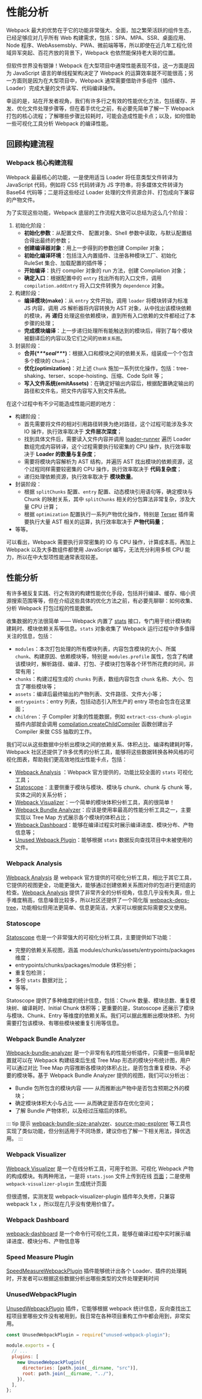 # 性能分析

Webpack 最大的优势在于它的功能非常强大、全面，加之繁荣活跃的组件生态，已经足够应对几乎所有 Web 构建需求，包括：SPA、MPA、SSR、桌面应用、Node 程序、WebAssemsbly、PWA、微前端等等，所以即使在近几年工程化领域异军突起、百花齐放的背景下，Webpack 也依然能保持老大哥的位置。

但软件世界没有银弹！Webpack 在大型项目中通常性能表现不佳，这一方面是因为 JavaScript 语言的单线程架构决定了 Webpack 的运算效率就不可能很高；另一方面则是因为在大型项目中，Webpack 通常需要借助许多组件（插件、Loader）完成大量的文件读写、代码编译操作。

幸运的是，站在开发者视角，我们有许多行之有效的性能优化方法，包括缓存、并发、优化文件处理步骤等，但在着手优化之前，有必要先简单了解一下 Webpack 打包的核心流程；了解哪些步骤比较耗时，可能会造成性能卡点；以及，如何借助一些可视化工具分析 Webpack 的编译性能。

## 回顾构建流程

### Webpack 核心构建流程

Webpack 最最核心的功能，一是使用适当 Loader 将任意类型文件转译为 JavaScript 代码，例如将 CSS 代码转译为 JS 字符串，将多媒体文件转译为 Base64 代码等；二是将这些经过 Loader 处理的文件资源合并、打包成向下兼容的产物文件。

为了实现这些功能，Webpack 底层的工作流程大致可以总结为这么几个阶段：

1. 初始化阶段：
   - **初始化参数**：从配置文件、 配置对象、Shell 参数中读取，与默认配置结合得出最终的参数；
   - **创建编译器对象**：用上一步得到的参数创建 Compiler 对象；
   - **初始化编译环境**：包括注入内置插件、注册各种模块工厂、初始化 RuleSet 集合、加载配置的插件等；
   - **开始编译**：执行 compiler 对象的 run 方法，创建 Compilation 对象；
   - **确定入口**：根据配置中的 `entry` 找出所有的入口文件，调用 `compilation.addEntry` 将入口文件转换为 `dependence` 对象。
2. 构建阶段：
   - **编译模块(make)**：从 `entry` 文件开始，调用 `loader` 将模块转译为标准 JS 内容，调用 JS 解析器将内容转换为 AST 对象，从中找出该模块依赖的模块，再 **递归** 处理这些依赖模块，直到所有入口依赖的文件都经过了本步骤的处理；
   - **完成模块编译**：上一步递归处理所有能触达到的模块后，得到了每个模块被翻译后的内容以及它们之间的`依赖关系图`。
3. 封装阶段：
   - **合并(\**\*\*seal\*\**\*)**：根据入口和模块之间的依赖关系，组装成一个个包含多个模块的 `Chunk`；
   - **优化(optimization)**：对上述 `Chunk` 施加一系列优化操作，包括：tree-shaking、terser、scope-hoisting、压缩、Code Split 等；
   - **写入文件系统(emitAssets)**：在确定好输出内容后，根据配置确定输出的路径和文件名，把文件内容写入到文件系统。

在这个过程中有不少可能造成性能问题的地方：

- 构建阶段：
  - 首先需要将文件的相对引用路径转换为绝对路径，这个过程可能涉及多次 IO 操作，执行效率取决于 **文件层次深度**；
  - 找到具体文件后，需要读入文件内容并调用 [loader-runner](https://link.juejin.cn/?target=https%3A%2F%2Fgithub1s.com%2Fwebpack%2Floader-runner%2Fblob%2FHEAD%2Flib%2FLoaderRunner.js) 遍历 Loader 数组完成内容转译，这个过程需要执行较密集的 CPU 操作，执行效率取决于 **Loader 的数量与复杂度**；
  - 需要将模块内容解析为 AST 结构，并遍历 AST 找出模块的依赖资源，这个过程同样需要较密集的 CPU 操作，执行效率取决于 **代码复杂度**；
  - 递归处理依赖资源，执行效率取决于 **模块数量**。
- 封装阶段：
  - 根据 `splitChunks` 配置、`entry` 配置、动态模块引用语句等，确定模块与 Chunk 的映射关系，其中 `splitChunks` 相关的分包算法非常复杂，涉及大量 CPU 计算；
  - 根据 `optimization` 配置执行一系列产物优化操作，特别是 [Terser](https://link.juejin.cn/?target=https%3A%2F%2Fgithub.com%2Fwebpack-contrib%2Fterser-webpack-plugin) 插件需要执行大量 AST 相关的运算，执行效率取决于 **产物代码量**；
- 等等。

可以看出，Webpack 需要执行非常密集的 IO 与 CPU 操作，计算成本高，再加上 Webpack 以及大多数组件都使用 JavaScript 编写，无法充分利用多核 CPU 能力，所以在中大型项性能通常表现较差。

## 性能分析

有许多被反复实践、行之有效的构建性能优化手段，包括并行编译、缓存、缩小资源搜索范围等等，但在介绍这些具体的优化方法之前，有必要先聊聊：如何收集、分析 Webpack 打包过程的性能数据。

收集数据的方法很简单 —— Webpack 内置了 [stats](https://link.juejin.cn/?target=https%3A%2F%2Fwebpack.js.org%2Fapi%2Fstats%2F) 接口，专门用于统计模块构建耗时、模块依赖关系等信息。`stats` 对象收集了 Webpack 运行过程中许多值得关注的信息，包括：

- `modules`：本次打包处理的所有模块列表，内容包含模块的大小、所属 `chunk`、构建原因、依赖模块等，特别是 `modules.profile` 属性，包含了构建该模块时，解析路径、编译、打包、子模块打包等各个环节所花费的时间，非常有用；
- `chunks`：构建过程生成的 `chunks` 列表，数组内容包含 `chunk` 名称、大小、包含了哪些模块等；
- `assets`：编译后最终输出的产物列表、文件路径、文件大小等；
- `entrypoints`：entry 列表，包括动态引入所生产的 entry 项也会包含在这里面；
- `children`：子 Compiler 对象的性能数据，例如 `extract-css-chunk-plugin` 插件内部就会调用 [compilation.createChildCompiler](https://link.juejin.cn/?target=https%3A%2F%2Fgithub1s.com%2Ffaceyspacey%2Fextract-css-chunks-webpack-plugin%2Fblob%2FHEAD%2Fsrc%2Floader.js%23L82) 函数创建出子 Compiler 来做 CSS 抽取的工作。

我们可以从这些数据中分析出模块之间的依赖关系、体积占比、编译构建耗时等，Webpack 社区还提供了许多优秀的分析工具，能够将这些数据转换各种风格的可视化图表，帮助我们更高效地找出性能卡点，包括：

- [Webpack Analysis](https://link.juejin.cn/?target=https%3A%2F%2Fwebpack.github.io%2Fanalyse%2F) ：Webpack 官方提供的，功能比较全面的 `stats` 可视化工具；
- [Statoscope](https://link.juejin.cn/?target=https%3A%2F%2Fgithub.com%2Fstatoscope%2Fstatoscope)：主要侧重于模块与模块、模块与 chunk、chunk 与 chunk 等，实体之间的关系分析；
- [Webpack Visualizer](https://link.juejin.cn/?target=https%3A%2F%2Fchrisbateman.github.io%2Fwebpack-visualizer%2F)：一个简单的模块体积分析工具，真的很简单！
- [Webpack Bundle Analyzer](https://link.juejin.cn/?target=https%3A%2F%2Fwww.npmjs.com%2Fpackage%2Fwebpack-bundle-analyzer)：应该是使用率最高的性能分析工具之一，主要实现以 Tree Map 方式展示各个模块的体积占比；
- [Webpack Dashboard](https://link.juejin.cn/?target=https%3A%2F%2Fwww.npmjs.com%2Fpackage%2Fwebpack-dashboard)：能够在编译过程实时展示编译进度、模块分布、产物信息等；
- [Unused Webpack Plugin](https://link.juejin.cn/?target=https%3A%2F%2Fwww.npmjs.com%2Fpackage%2Funused-webpack-plugin)：能够根据 `stats` 数据反向查找项目中未被使用的文件。

### Webpack Analysis

[Webpack Analysis](https://link.juejin.cn/?target=https%3A%2F%2Fwebpack.github.io%2Fanalyse%2F) 是 webpack 官方提供的可视化分析工具，相比于其它工具，它提供的视图更全，功能更强大，能够通过创建依赖关系图对你的包进行更彻底的检查。[Webpack Analysis](https://link.juejin.cn/?target=https%3A%2F%2Fwebpack.github.io%2Fanalyse%2F) 提供了非常齐全的分析视角，信息几乎没有失真，但上手难度稍高，信息噪音比较多，所以社区还提供了一个简化版 [webpack-deps-tree](https://link.juejin.cn/?target=https%3A%2F%2Fmshustov.github.io%2Fwebpack-deps-tree%2Fstatic%2F)，功能相似但用法更简单、信息更简洁，大家可以根据实际需要交叉使用。

### Statoscope

[Statoscope](https://link.juejin.cn/?target=https%3A%2F%2Fgithub.com%2Fstatoscope%2Fstatoscope) 也是一个非常强大的可视化分析工具，主要提供如下功能：

- 完整的依赖关系视图，涵盖 modules/chunks/assets/entrypoints/packages 维度；
- entrypoints/chunks/packages/module 体积分析；
- 重复包检测；
- 多份 `stats` 数据对比；
- 等等。

Statoscope 提供了多种维度的统计信息，包括：Chunk 数量、模块总数、重复模块树、编译耗时、Initial Chunk 体积等；更重要的是，Statoscope 还展示了模块与模块、Chunk、Entry 等维度的依赖关系。我们可以据此推断出模块体积、为何需要打包该模块、有哪些模块被重复引用等信息。

### Webpack Bundle Analyzer

[Webpack-bundle-analyzer](https://link.juejin.cn/?target=https%3A%2F%2Fwww.npmjs.com%2Fpackage%2Fwebpack-bundle-analyzer) 是一个非常有名的性能分析插件，只需要一些简单配置就可以在 Webpack 构建结束后生成 Tree Map 形态的模块分布统计图，用户可以通过对比 Tree Map 内容推断各模块的体积占比，是否包含重复模块、不必要的模块等。基于 Webpack Bundle Analyzer 提供的视图，我们可以分析出：

- Bundle 包所包含的模块内容 —— 从而推断出产物中是否包含预期之外的模块；
- 确定模块体积大小与占比 —— 从而确定是否存在优化空间；
- 了解 Bundle 产物体积，以及经过压缩后的体积。

::: tip 提示
 [webpack-bundle-size-analyzer](https://link.juejin.cn/?target=https%3A%2F%2Fwww.npmjs.com%2Fpackage%2Fwebpack-bundle-size-analyzer)、[source-map-explorer](https://link.juejin.cn/?target=https%3A%2F%2Fgithub.com%2Fdanvk%2Fsource-map-explorer%20) 等工具也实现了类似功能，但分别适用于不同场景，建议你也了解一下相关用法，择优选用。
:::

### Webpack Visualizer

[Webpack Visualizer](https://link.juejin.cn/?target=https%3A%2F%2Fchrisbateman.github.io%2Fwebpack-visualizer%2F) 是一个在线分析工具，可用于检测、可视化 Webpack 产物的构成模块。有两种用法，一是将 `stats.json` 文件上传到在线 [页面](https://link.juejin.cn/?target=https%3A%2F%2Fchrisbateman.github.io%2Fwebpack-visualizer%2F)；二是使用 `webpack-visualizer-plugin` 生成统计页面

但很遗憾，实测发现 webpack-visualizer-plugin 插件年久失修，只兼容 webpack 1.x ，所以现在几乎没有使用价值了。

### Webpack Dashboard

[webpack-dashboard](https://link.juejin.cn/?target=https%3A%2F%2Fwww.npmjs.com%2Fpackage%2Fwebpack-dashboard) 是一个命令行可视化工具，能够在编译过程中实时展示编译进度、模块分布、产物信息等

### Speed Measure Plugin

[SpeedMeasureWebpackPlugin](https://link.juejin.cn/?target=https%3A%2F%2Fwww.npmjs.com%2Fpackage%2Fspeed-measure-webpack-plugin) 插件能够统计出各个 Loader、插件的处理耗时，开发者可以根据这些数据分析出哪些类型的文件处理更耗时间

### UnusedWebpackPlugin

[UnusedWebpackPlugin](https://link.juejin.cn/?target=https%3A%2F%2Fwww.npmjs.com%2Fpackage%2Funused-webpack-plugin) 插件，它能够根据 webpack 统计信息，反向查找出工程项目里哪些文件没有被用到，我日常在各种项目重构工作中都会用到，非常实用。

```js
const UnusedWebpackPlugin = require("unused-webpack-plugin");

module.exports = {
  // ...
  plugins: [
    new UnusedWebpackPlugin({
      directories: [path.join(__dirname, "src")],
      root: path.join(__dirname, "../"),
    }),
  ],
};
```
